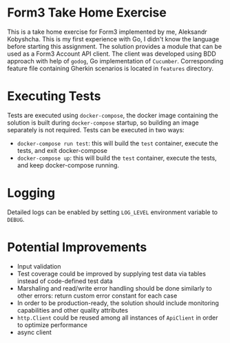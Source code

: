 # Form3 Take Home Exercise

This is a take home exercise for Form3 implemented by me, Aleksandr Kobyshcha. This is my first experience with Go, I didn't know the language before starting this assignment.
The solution provides a module that can be used as a Form3 Account API client. The client was developed using BDD approach with help of `godog`, Go implementation of `Cucumber`. Corresponding feature file containing Gherkin scenarios is located in `features` directory.

# Executing Tests

Tests are executed using `docker-compose`, the docker image containing the solution is built during `docker-compose` startup, so building an image separately is not required. Tests can be executed in two ways:
- `docker-compose run test`: this will build the `test` container, execute the tests, and exit docker-compose
- `docker-compose up`: this will build the `test` container, execute the tests, and keep docker-compose running.

# Logging

Detailed logs can be enabled by setting `LOG_LEVEL` environment variable to `DEBUG`.

# Potential Improvements
- Input validation
- Test coverage could be improved by supplying test data via tables instead of code-defined test data
- Marshaling and read/write error handling should be done similarly to other errors: return custom error constant for each case
- In order to be production-ready, the solution should include monitoring capabilities and other quality attributes
- `http.Client` could be reused among all instances of `ApiClient` in order to optimize performance
- async client
